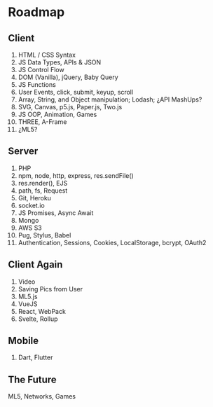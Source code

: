 # Roadmap

## Client

1. HTML / CSS Syntax
1. JS Data Types, APIs & JSON
1. JS Control Flow
1. DOM (Vanilla), jQuery, Baby Query
1. JS Functions
1. User Events, click, submit, keyup, scroll
1. Array, String, and Object manipulation; Lodash; ¿API MashUps?
1. SVG, Canvas, p5.js, Paper.js, Two.js
1. JS OOP, Animation, Games
1. THREE, A-Frame
1. ¿ML5?

## Server

1. PHP
1. npm, node, http, express, res.sendFile()
1. res.render(), EJS
1. path, fs, Request
1. Git, Heroku
1. socket.io
1. JS Promises, Async Await
1. Mongo
1. AWS S3
1. Pug, Stylus, Babel
1. Authentication, Sessions, Cookies, LocalStorage, bcrypt, OAuth2

## Client Again

1. Video
1. Saving Pics from User
1. ML5.js
1. VueJS
1. React, WebPack
1. Svelte, Rollup

## Mobile

1. Dart, Flutter

## The Future

ML5, Networks, Games